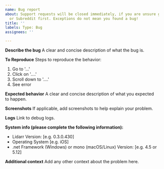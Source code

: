 ```yaml
---
name: Bug report
about: Support requests will be closed immediately, if you are unsure go to our Discord
  or Subreddit first. Exceptions do not mean you found a bug!
title: ''
labels: Type: Bug
assignees: ''

---
```


**Describe the bug**
A clear and concise description of what the bug is.

**To Reproduce**
Steps to reproduce the behavior:
1. Go to '...'
2. Click on '....'
3. Scroll down to '....'
4. See error

**Expected behavior**
A clear and concise description of what you expected to happen.

**Screenshots**
If applicable, add screenshots to help explain your problem.

**Logs**
Link to debug logs.

**System info (please complete the following information):**
 - Lidarr Version: [e.g. 0.3.0.430]
 - Operating System [e.g. iOS]
 - .net Framework (Windows) or mono (macOS/Linux) Version: [e.g. 4.5 or 5.12]

**Additional context**
Add any other context about the problem here.
